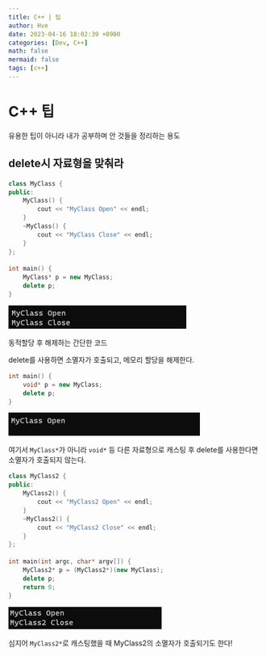 ```yaml
---
title: C++ | 팁
author: Hve
date: 2023-04-16 18:02:39 +0900
categories: [Dev, C++]
math: false
mermaid: false
tags: [c++]
---
```


# C++ 팁

유용한 팁이 아니라 내가 공부하며 안 것들을 정리하는 용도

## delete시 자료형을 맞춰라

```cpp
class MyClass {
public:
    MyClass() {
        cout << "MyClass Open" << endl;
    }
    ~MyClass() {
        cout << "MyClass Close" << endl;
    }
};

int main() {
    MyClass* p = new MyClass;
    delete p;
}
```

![RESULT1](/assets/img/cpptip/delete_result1.png)

동적할당 후 해제하는 간단한 코드

delete를 사용하면 소멸자가 호출되고, 메모리 할당을 해제한다.

```cpp
int main() {
    void* p = new MyClass;
    delete p;
}
```

![RESULT1](/assets/img/cpptip/delete_result2.png)

여기서 `MyClass*`가 아니라 `void*` 등 다른 자료형으로 캐스팅 후 delete를 사용한다면 소멸자가 호출되지 않는다.

```cpp
class MyClass2 {
public:
    MyClass2() {
        cout << "MyClass2 Open" << endl;
    }
    ~MyClass2() {
        cout << "MyClass2 Close" << endl;
    }
};

int main(int argc, char* argv[]) {
    MyClass2* p = (MyClass2*)(new MyClass);
    delete p;
    return 0;
}
```

![RESULT3](/assets/img/cpptip/delete_result3.png)

심지어 `MyClass2*`로 캐스팅했을 때 MyClass2의 소멸자가 호출되기도 한다!